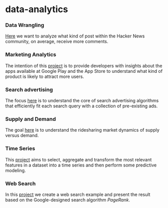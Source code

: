 # data-analytics

### Data Wrangling
[Here](https://github.com/rdamatta/data-analytics/blob/main/HN_analytics.ipynb) we want to analyze what kind of post within the Hacker News community, on average, receive more comments.

### Marketing Analytics
The intention of this [project](https://github.com/rdamatta/data-analytics/blob/main/App_analytics.ipynb) is to provide developers with insights about the apps available at Google Play and the App Store to understand what kind of product is likely to attract more users.

### Search advertising
The focus [here](https://github.com/rdamatta/data-analytics/blob/main/Search_Adverts_R.ipynb) is to understand the core of search advertising algorithms that efficiently fit each search query with a collection of pre-existing ads.
### Supply and Demand
The goal [here](https://github.com/rdamatta/data-analytics/blob/main/Supply_Demand.ipynb) is to understand the ridesharing market dynamics of supply versus demand.

### Time Series
This [project](https://github.com/rdamatta/data-analytics/blob/main/Times_series_R.ipynb) aims to select, aggregate and transform the most relevant features in a dataset into a time series and then perform some predictive modeling.

### Web Search
In this [project](https://github.com/rdamatta/data-analytics/blob/main/Web_search_R.ipynb) we create a web search example and present the result based on the Google-designed search algorithm *PageRank*.
